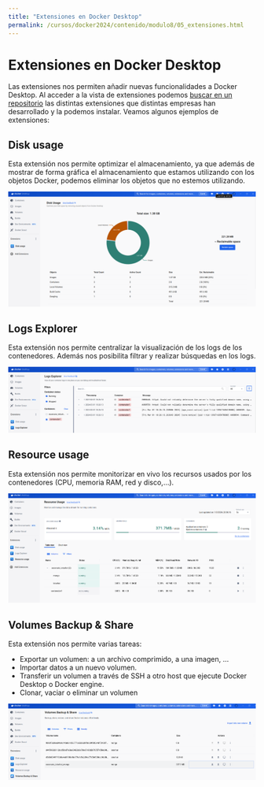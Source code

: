 ```yaml
---
title: "Extensiones en Docker Desktop"
permalink: /cursos/docker2024/contenido/modulo8/05_extensiones.html
---
```

# Extensiones en Docker Desktop

Las extensiones nos permiten añadir nuevas funcionalidades a Docker Desktop. Al acceder a la vista de extensiones podemos [buscar en un repositorio](https://hub.docker.com/search?q=&type=extension) las distintas extensiones que distintas empresas han desarrollado y la podemos instalar. Veamos algunos ejemplos de extensiones:

## Disk usage

Esta extensión nos permite optimizar el almacenamiento, ya que además de mostrar de forma gráfica el almacenamiento que estamos utilizando con los objetos Docker, podemos eliminar los objetos que no estemos utilizando.

![extensiones](img/extension1.png)

## Logs Explorer

Esta extensión nos permite centralizar la visualización de los logs de los contenedores. Además nos posibilita filtrar y realizar búsquedas en los logs.

![extensiones](img/extension2.png)

## Resource usage

Esta extensión nos permite monitorizar en vivo los recursos usados por los contenedores (CPU, memoria RAM, red y disco,...).

![extensiones](img/extension3.png)

## Volumes Backup & Share

Esta extensión nos permite varias tareas:

* Exportar un volumen: a un archivo comprimido, a una imagen, ...
* Importar datos a un nuevo volumen.
* Transferir un volumen a través de SSH a otro host que ejecute Docker Desktop o Docker engine.
* Clonar, vaciar o eliminar un volumen

![extensiones](img/extension4.png)
